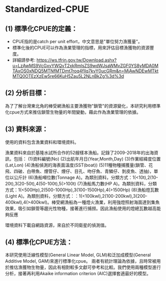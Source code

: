 # Standardized-CPUE
## (1) 標準化CPUE的定義：
* CPUE指的是catch per unit effort，中文意思是"單位努力漁獲量"。  
* 標準化後的CPUE可以作為漁業管理的指標，用來評估目標漁獲物的資源豐度。  
* 詳細請參考: https://ws.tfrin.gov.tw/Download.ashx?u=LzAwMS9VcGxvYWQvT2xkRmlsZS9wdWJsaWMvZGF0YS8yMDA0MTAxOS0xNDQ5MTNfMTDmt7roq4fllq7kvY0ucGRm&n=MjAwNDEwMTktMTQ0OTEzXzEw5re66KuH5Zau5L2NLnBkZg%3d%3d  

## (2) 分析目標：
為了了解台灣東北角的棒受網漁船主要漁獲物"鎖管"的資源變化，本研究利用標準化cpue方式來推估鎖管生物量的年間變動，藉此作為漁業管理的依據。

## (3) 資料來源：
使用的資料包含漁業資料和環境資料。 

漁業資料來自於基隆水試所合作的52艘樣本漁船。記錄了2009-2018年的出海資訊，包括： 
(1)資料編號(No) 
(2)出航年月日(Year,Month,Day) 
(3)作業經緯度位置(Lat,Lon) 
(4)漁船偵測的海表面溫度(SST(boat)) 
(5)11種物種捕獲量(鎖管、花飛、四破、白帶魚、煙管仔、煙仔、目孔、吻仔魚、青鱗仔、剝皮魚、透抽)，單位以公斤計 
(6)漁船噸位數(Tonnage A)。為類別資料，分類方式：1(<10t),2(10-20t),3(20-50t),4(50-100t),5(>100t) 
(7)漁船馬力數(HP A)。為類別資料，分類方式：1(<500Hp),2(500-1000Hp),3(100-1500Hp),4(>1500Hp) 
(8)漁船燈瓦數(Light A)。為類別資料，分類方式：：1(<100kwl),2(100-200kwl),3(200-400kwl),4(>400kwl)。棒受網漁船為一種燈火漁業，利用強燈照射海面達到集魚效果，吸引如鎖管等趨光性物種，接著進行捕撈。因此漁船使用的燈總瓦數越高能夠反應 


環境資料下載自網路資源，來自於不同衛星的偵測值。

## (4) 標準化CPUE方法：
本研究使用泛線性模型(General Linear Model, GLM)和泛加成模型(General Additive Model, GAM)來進行標準化cpue。
兩者有統計理論為依據，且時常被用於推估漁獲物生物量，因此有相對較多文獻可參考和比較。我們使用兩種模型進行分析，接著再利用Akaike information criterion (AIC)選擇套適最好的模型。
